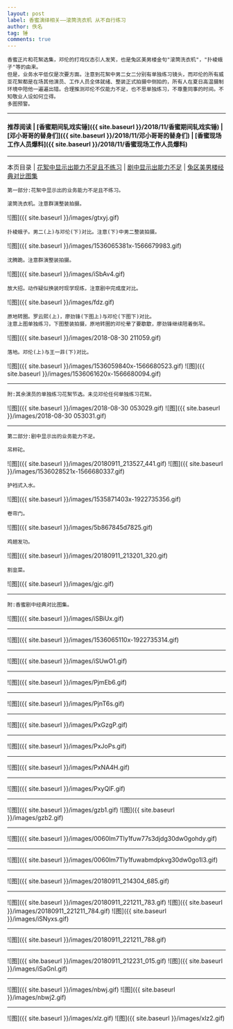 ```yaml
---
layout: post
label: 香蜜演绎相关——滚筒洗衣机 从不自行练习
author: 佚名
tag: 锤
comments: true
---
```


    香蜜正片和花絮选集，邓伦的打戏仪态引人发笑，也是兔区美男楼金句"滚筒洗衣机"，"扑棱蛾子"等的由来。
    但是，业务水平低仅是次要方面。注意到花絮中男二女二分别有单独练习镜头，而邓伦的所有威亚花絮都是在场其他演员、工作人员全体就绪、整装正式拍摄中侧拍的，所有人在夏日高温摄制环境中陪他一遍遍出错。合理推测邓伦不仅能力不足，也不思单独练习，不尊重同事的时间。不知敬业人设如何立得。
    多图预警。

---
#### 推荐阅读 \| [香蜜期间轧戏实锤]({{ site.baseurl }}/2018/11/香蜜期间轧戏实锤) \| [邓小哥哥的替身们]({{ site.baseurl }}/2018/11/邓小哥哥的替身们) \| [香蜜现场工作人员爆料]({{ site.baseurl }}/2018/11/香蜜现场工作人员爆料)
---
本页目录 \| [花絮中显示出能力不足且不练习](#dxjjb) \| [剧中显示出能力不足](#dxjja) \| [兔区美男楼经典对比图集](#dxjjc) 

<a name="dxjjb"></a>

    第一部分:花絮中显示出的业务能力不足且不练习。
    
    滚筒洗衣机。注意群演整装拍摄。

![图]({{ site.baseurl }}/images/gtxyj.gif)

    扑棱蛾子。男二(上)与邓伦(下)对比。注意(下)中男二整装拍摄。

![图]({{ site.baseurl }}/images/1536065381x-1566679983.gif)

    沈腾跪。注意群演整装拍摄。

![图]({{ site.baseurl }}/images/iSbAv4.gif)

    放大招。动作疑似换装时现学现练，注意剧中完成度对比。

![图]({{ site.baseurl }}/images/fdz.gif)

    原地转圈。罗云熙(上)，廖劲锋(下图上)与邓伦(下图下)对比。
    注意上图单独练习，下图整装拍摄，原地转圈的邓伦晕了要歇歇，廖劲锋继续陪着倒吊。

![图]({{ site.baseurl }}/images/2018-08-30 211059.gif)

    落地。邓伦(上)与王一菲(下)对比。

![图]({{ site.baseurl }}/images/1536059840x-1566680523.gif)
![图]({{ site.baseurl }}/images/1536061620x-1566680094.gif)
    
---
    
    附:其余演员的单独练习花絮节选。未见邓伦任何单独练习花絮。
    
![图]({{ site.baseurl }}/images/2018-08-30 053029.gif)
![图]({{ site.baseurl }}/images/2018-08-30 053031.gif)
    
---


<a name="dxjja"></a>

    第二部分:剧中显示出的业务能力不足。

    吊秤砣。
    
![图]({{ site.baseurl }}/images/20180911_213527_441.gif)
![图]({{ site.baseurl }}/images/1536028521x-1566680337.gif)

    护裆式入水。
    
![图]({{ site.baseurl }}/images/1535871403x-1922735356.gif)

    卷帘门。
    
![图]({{ site.baseurl }}/images/5b867845d7825.gif)
    
    鸡翅发功。
    
![图]({{ site.baseurl }}/images/20180911_213201_320.gif)
    
    割韭菜。
    
![图]({{ site.baseurl }}/images/gjc.gif)

---

<a name="dxjjc"></a>

    附:香蜜剧中经典对比图集。    

![图]({{ site.baseurl }}/images/iSBiUx.gif)

---

![图]({{ site.baseurl }}/images/1536065110x-1922735314.gif)

---

![图]({{ site.baseurl }}/images/iSUwO1.gif)

---

![图]({{ site.baseurl }}/images/PjmEb6.gif)

---

![图]({{ site.baseurl }}/images/PjnT6s.gif)

---

![图]({{ site.baseurl }}/images/PxGzgP.gif)

---

![图]({{ site.baseurl }}/images/PxJoPs.gif)

---

![图]({{ site.baseurl }}/images/PxNA4H.gif)

---

![图]({{ site.baseurl }}/images/PxyQlF.gif)

---

![图]({{ site.baseurl }}/images/gzb1.gif)
![图]({{ site.baseurl }}/images/gzb2.gif)

---

![图]({{ site.baseurl }}/images/0060lm7Tly1fuw77s3djdg30dw0gohdy.gif)

---

![图]({{ site.baseurl }}/images/0060lm7Tly1fuwabmdpkvg30dw0go1l3.gif)

---

![图]({{ site.baseurl }}/images/20180911_214304_685.gif)

---

![图]({{ site.baseurl }}/images/20180911_221211_783.gif)
![图]({{ site.baseurl }}/images/20180911_221211_784.gif)
![图]({{ site.baseurl }}/images/iSNyxs.gif)

---

![图]({{ site.baseurl }}/images/20180911_221211_788.gif)

---

![图]({{ site.baseurl }}/images/20180911_212231_015.gif)
![图]({{ site.baseurl }}/images/iSaGnI.gif)

---

![图]({{ site.baseurl }}/images/nbwj.gif)
![图]({{ site.baseurl }}/images/nbwj2.gif)

---

![图]({{ site.baseurl }}/images/xlz.gif)
![图]({{ site.baseurl }}/images/xlz2.gif)

